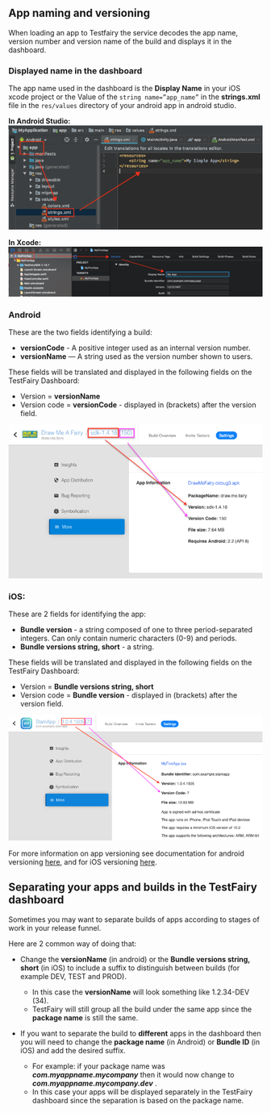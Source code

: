 ## App naming and versioning

When loading an app to Testfairy the service decodes the app name, version number and version name of the build and displays it in the dashboard.


### Displayed name in the dashboard

The app name used in the dashboard is the **Display Name** in your iOS xcode project or the Value of the `string name=”app_name”` in the **strings.xml** file in the `res/values` directory of your android app in android studio.

**In Android Studio:**
![](/img/app_distribution/android-studio-app-name.png)


**In Xcode:**
![](/img/app_distribution/xcode-ios-app-display-name.png)


### Android


These are the two fields identifying a build: 

- **versionCode** - A positive integer used as an internal version number.
- **versionName** — A string used as the version number shown to users. 


These fields will be translated and displayed in the following fields on the TestFairy Dashboard:

- Version = **versionName**
- Version code = **versionCode** - displayed in (brackets) after the version field.

![](/img/app_distribution/android-version-numbering.png)


### iOS:


These are 2 fields for identifying the app:

- **Bundle version** - a string composed of one to three period-separated integers. Can only contain numeric characters (0-9) and periods.
- **Bundle versions string, short** - a string.


These fields will be translated and displayed in the following fields on the TestFairy Dashboard:

- Version = **Bundle versions string, short** 
- Version code = **Bundle version** - displayed in (brackets) after the version field.

![](/img/app_distribution/ios-version-numbering.png)

For more information on app versioning see documentation for android versioning <a href="https://developer.android.com/studio/publish/versioning#appversioning" target="_blank">here</a>, and for iOS versioning <a href="https://developer.apple.com/library/archive/technotes/tn2420/_index.html" target="_blank">here</a>.

## Separating your apps and builds in the TestFairy dashboard

Sometimes you may want to separate builds of apps according to stages of work in your release funnel.


Here are 2 common way of doing that:

- Change the **versionName** (in android) or the **Bundle versions string, short** (in iOS) to include a suffix to distinguish between builds (for example DEV, TEST and PROD). 
    - In this case the **versionName** will look something like 1.2.34-DEV (34). 
    - TestFairy will still group all the build under the same app since the **package name** is still the same.
    
    
- If you want to separate the build to **different** apps in the dashboard then you will need to change the **package name** (in Android) or **Bundle ID** (in iOS) and add the desired suffix.
    - For example: if your package name was **_com.myappname.mycompany_** then it would now change to **_com.myappname.mycompany.dev_** . 
    - In this case your apps will be displayed separately in the TestFairy dashboard since the separation is based on the package name.
